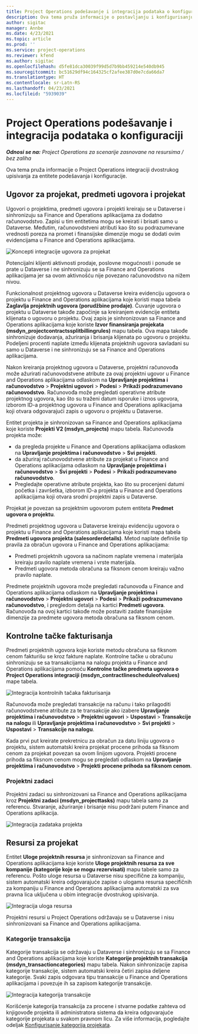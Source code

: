```yaml
---
title: Project Operations podešavanje i integracija podataka o konfiguraciji
description: Ova tema pruža informacije o postavljanju i konfigurisanju mapa dvostrukog upisivanja u Project Operations.
author: sigitac
manager: Annbe
ms.date: 4/23/2021
ms.topic: article
ms.prod: ''
ms.service: project-operations
ms.reviewer: kfend
ms.author: sigitac
ms.openlocfilehash: d5fe81dca30039f99d5d7b9bb459214e540db945
ms.sourcegitcommit: bc51629df94c164325cf2afee387d0e7cda66da7
ms.translationtype: HT
ms.contentlocale: sr-Latn-RS
ms.lasthandoff: 04/23/2021
ms.locfileid: "5939039"
---
```

# <a name="project-operations-setup-and-configuration-data-integration"></a>Project Operations podešavanje i integracija podataka o konfiguraciji

_**Odnosi se na:** Project Operations za scenarije zasnovane na resursima / bez zaliha_

Ova tema pruža informacije o Project Operations integraciji dvostrukog upisivanja za entitete podešavanja i konfiguracije.

## <a name="project-contracts-contract-lines-and-projects"></a>Ugovor za projekat, predmeti ugovora i projekat

Ugovori o projektima, predmeti ugovora i projekti kreiraju se u Dataverse i sinhronizuju sa Finance and Operations aplikacijama za dodatno računovodstvo. Zapisi u tim entitetima mogu se kreirati i brisati samo u Dataverse. Međutim, računovodstveni atributi kao što su podrazumevane vrednosti poreza na promet i finansijske dimenzije mogu se dodati ovim evidencijama u Finance and Operations aplikacijama.

  ![Koncepti integracije ugovora za projekat](./media/1ProjectContract.jpg)

Potencijalni klijenti aktivnosti prodaje, poslovne mogućnosti i ponude se prate u Dataverse i ne sinhronizuju se sa Finance and Operations aplikacijama jer sa ovom aktivnošću nije povezano računovodstvo na nižem nivou.

Funkcionalnost projektnog ugovora u Dataverse kreira evidenciju ugovora o projektu u Finance and Operations aplikacijama koje koristi mapa tabela **Zaglavlja projektnih ugovora (porudžbine prodaje)**. Čuvanje ugovora o projektu u Dataverse takođe započinje sa kreiranjem evidencije entiteta klijenata o ugovoru o projektu. Ovaj zapis je sinhronizovan sa Finance and Operations aplikacijama koje koriste **Izvor finansiranja projekata (msdyn\_projectcontractssplitbillingrules)** mapu tabela. Ova mapa takođe sinhronizuje dodavanja, ažuriranja i brisanja klijenata po ugovoru o projektu. Podeljeni procenti naplate između klijenata projektnih ugovora savladani su samo u Dataverse i ne sinhronizuju se sa Finance and Operations aplikacijama.

Nakon kreiranja projektnog ugovora u Dataverse, projektni računovođa može ažurirati računovodstvene atribute za ovaj projektni ugovor u Finance and Operations aplikacijama odlaskom na **Upravljanje projektima i računovodstvo** > **Projektni ugovori** > **Podesi** > **Prikaži podrazumevano računovodstvo**. Računovođa može pregledati operativne atribute projektnog ugovora, kao što su traženi datum isporuke i iznos ugovora, izborom ID-a projektnog ugovora u Finance and Operations aplikacijama koji otvara odgovarajući zapis o ugovoru o projektu u Dataverse.

Entitet projekta je sinhronizovan sa Finance and Operations aplikacijama koje koriste **Projekti V2 (msdyn\_projects)** mapu tabela. Računovođa projekta može:

  - da pregleda projekte u Finance and Operations aplikacijama odlaskom na **Upravljanje projektima i računovodstvo** > **Svi projekti**. 
  - da ažuriraj računovodstvene atribute za projekat u Finance and Operations aplikacijama odlaskom na **Upravljanje projektima i računovodstvo** > **Svi projekti** > **Podesi** > **Prikaži podrazumevano računovodstvo**.  
  - Pregledajte operativne atribute projekta, kao što su procenjeni datumi početka i završetka, izborom ID-a projekta u Finance and Operations aplikacijama koji otvara srodni projektni zapis u Dataverse.

Projekat je povezan sa projektnim ugovorom putem entiteta **Predmet ugovora o projektu**.

Predmeti projektnog ugovora u Dataverse kreiraju evidenciju ugovora o projektu u Finance and Operations aplikacijama koje koristi mapa tabela **Predmeti ugovora projekta (salesorderdetails)**. Metod naplate definiše tip pravila za obračun ugovora u Finance and Operations aplikacijama:

  - Predmeti projektnih ugovora sa načinom naplate vremena i materijala kreiraju pravilo naplate vremena i vrste materijala.
  - Predmeti ugovora metoda obračuna sa fiksnom cenom kreiraju važno pravilo naplate.

Predmete projektnih ugovora može pregledati računovođa u Finance and Operations aplikacijama odlaskom na **Upravljanje projektima i računovodstvo** > **Projektni ugovori** > **Podesi** > **Prikaži podrazumevano računovodstvo**, i pregledom detalja na kartici **Predmeti ugovora**. Računovođa na ovoj kartici takođe može postaviti zadate finansijske dimenzije za predmete ugovora metoda obračuna sa fiksnom cenom.

## <a name="billing-milestones"></a>Kontrolne tačke fakturisanja

Predmeti projektnih ugovora koje koriste metodu obračuna sa fiksnom cenom fakturišu se kroz fakture naplate. Kontrolne tačke u obračunu sinhronizuju se sa transakcijama na nalogu projekta u Finance and Operations aplikacijama pomoću **Kontrolne tačke predmeta ugovora o Project Operations integraciji (msdyn\_contractlinescheduleofvalues)** mape tabela.

  ![Integracija kontrolnih tačaka fakturisanja](./media/2Milestones.jpg)

Računovođa može pregledati transakcije na računu i tako prilagoditi računovodstvene atribute za te transakcije ako izabere **Upravljanje projektima i računovodstvo** > **Projektni ugovori** > **Uspostavi** > **Transakcije na nalogu** ili **Upravljanje projektima i računovodstvo** > **Svi projekti** > **Uspostavi** > **Transakcije na nalogu**.

Kada prvi put kreirate prekretnicu za obračun za datu liniju ugovora o projektu, sistem automatski kreira projekat procene prihoda sa fiksnom cenom za projekat povezan sa ovom linijom ugovora. Projekti procene prihoda sa fiksnom cenom mogu se pregledati odlaskom na **Upravljanje projektima i računovodstvo** > **Projekti procene prihoda sa fiksnom cenom**.

### <a name="project-tasks"></a>Projektni zadaci

Projektni zadaci su sinhronizovani sa Finance and Operations aplikacijama kroz **Projektni zadaci (msdyn\_projecttasks)** mapu tabela samo za referencu. Stvaranje, ažuriranje i brisanje nisu podržani putem Finance and Operations aplikacija.

  ![Integracija zadataka projekta](./media/3Tasks.jpg)

## <a name="project-resources"></a>Resursi za projekat

Entitet **Uloge projektnih resursa** je sinhronizovan sa Finance and Operations aplikacijama koje koriste **Uloge projektnih resursa za sve kompanije (kategorije koje se mogu rezervisati)** mapu tabele samo za referencu. Pošto uloge resursa u Dataverse nisu specifične za kompaniju, sistem automatski kreira odgovarajuće zapise o ulogama resursa specifičnih za kompaniju u Finance and Operations aplikacijama automatski za sva pravna lica uključena u obim integracije dvostrukog upisivanja.

![Integracija uloga resursa](./media/5Resources.jpg)

Projektni resursi u Project Operations održavaju se u Dataverse i nisu sinhronizovani sa Finance and Operations aplikacijama.

### <a name="transaction-categories"></a>Kategorije transakcija

Kategorije transakcija se održavaju u Dataverse i sinhronizuju se sa Finance and Operations aplikacijama koje koriste **Kategorije projektnih transakcija (msdyn\_transactioncategories)** mapu tabela. Nakon sinhronizacije zapisa kategorije transakcije, sistem automatski kreira četiri zapisa deljene kategorije. Svaki zapis odgovara tipu transakcije u Finance and Operations aplikacijama i povezuje ih sa zapisom kategorije transakcije.

![Integracija kategorija transakcije](./media/4TransactionCategories.jpg)

Korišćenje kategorija transakcija za procene i stvarne podatke zahteva od knjigovođe projekta ili administratora sistema da kreira odgovarajuće kategorije projekata u svakom pravnom licu. Za više informacija, pogledajte odeljak [Konfigurisanje kategorija projekata](../project-accounting/configure-project-categories.md).

